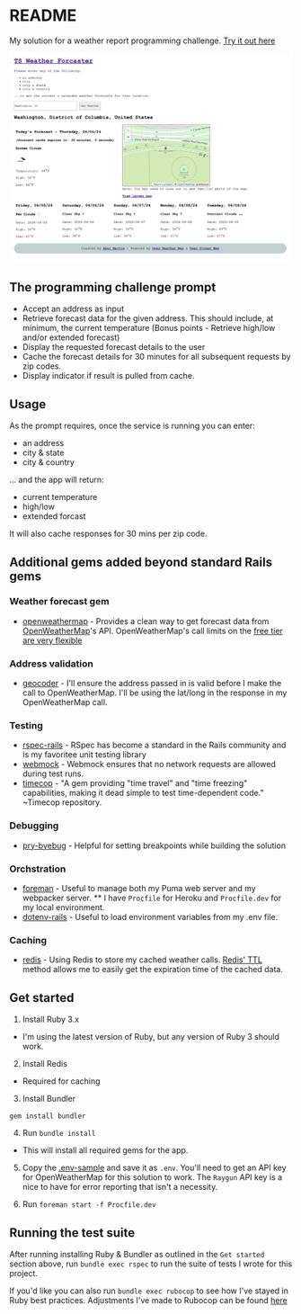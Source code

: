 # README
My solution for a weather report programming challenge.  [Try it out here](https://ts-weather-b615badbc0fe.herokuapp.com/)

![Screenshot](public/project-screenshot.png)

## The programming challenge prompt
* Accept an address as input
* Retrieve forecast data for the given address. This should include, at minimum, the current temperature (Bonus points - Retrieve high/low and/or extended forecast)
* Display the requested forecast details to the user
* Cache the forecast details for 30 minutes for all subsequent requests by zip codes.
* Display indicator if result is pulled from cache.

## Usage
As the prompt requires, once the service is running you can enter:
* an address
* city & state
* city & country

... and the app will return:
* current temperature
* high/low
* extended forcast

It will also cache responses for 30 mins per zip code.

## Additional gems added beyond standard Rails gems

### Weather forecast gem
* [openweathermap](https://rubygems.org/gems/openweathermap) - Provides a clean way to get forecast data from [OpenWeatherMap](https://openweathermap.org/)'s API.  OpenWeatherMap's call limits on the [free tier are very flexible](https://openweathermap.org/price#:~:text=60%20calls/minute%0A1%2C000%2C000%20calls/month)

### Address validation
* [geocoder](https://www.rubygeocoder.com/) - I'll ensure the address passed in is valid before I make the call to OpenWeatherMap.  I'll be using the lat/long in the response in my OpenWeatherMap call.

### Testing 
* [rspec-rails](https://rubygems.org/gems/rspec-rails) - RSpec has become a standard in the Rails community and is my favoritee unit testing library
* [webmock](https://rubygems.org/gems/webmock) - Webmock ensures that no network requests are allowed during test runs.
* [timecop](https://rubygems.org/gems/timecop) - "A gem providing "time travel" and "time freezing" capabilities, making it dead simple to test time-dependent code." ~Timecop repository.

### Debugging
* [pry-byebug](https://rubygems.org/gems/pry-byebug) - Helpful for setting breakpoints while building the solution

### Orchstration
* [foreman](https://rubygems.org/gems/foreman) - Useful to manage both my Puma web server and my webpacker server.
** I have `Procfile` for Heroku and `Procfile.dev` for my local environment.
* [dotenv-rails](https://rubygems.org/gems/dotenv-rails) - Useful to load environment variables from my .env file.

### Caching
* [redis](https://rubygems.org/gems/redis) - Using Redis to store my cached weather calls.  [Redis' TTL](https://redis.io/commands/ttl/) method allows me to easily get the expiration time of the cached data.

## Get started

1. Install Ruby 3.x

- I'm using the latest version of Ruby, but any version of Ruby 3 should work.

2. Install Redis

- Required for caching

3. Install Bundler
```
gem install bundler
```
4. Run `bundle install`
- This will install all required gems for the app.

5. Copy the [.env-sample](https://github.com/abelmartin/ts-weather/blob/main/.env-sample) and save it as `.env`.  You'll need to get an API key for OpenWeatherMap for this solution to work.  The `Raygun` API key is a nice to have for error reporting that isn't a necessity.

6. Run `foreman start -f Procfile.dev`

## Running the test suite

After running installing Ruby & Bundler as outlined in the `Get started` section above, run `bundle exec rspec` to run the suite of tests I wrote for this project.

If you'd like you can also run `bundle exec rubocop` to see how I've stayed in Ruby best practices.  Adjustments I've made to Rubocop can be found [here](https://github.com/abelmartin/ts-weather/blob/main/.rubocop.yml)